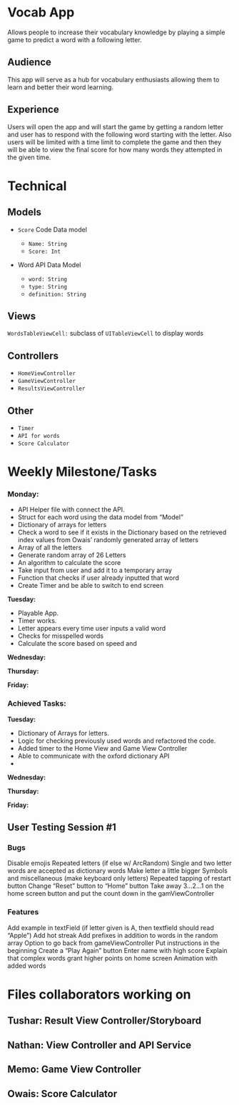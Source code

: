 # Vocab App
Allows people to increase their vocabulary knowledge by playing a simple game to predict a word with a following letter.

## Audience
This app will serve as a hub for vocabulary enthusiasts allowing them to learn and better their word learning.

## Experience
Users will open the app and will start the game by getting a random letter and user has to respond with the following word starting with the letter. Also users will be limited with a time limit to complete the game and then they will be able to view the final score for how many words they attempted in the given time.

# Technical

## Models

* `Score` Code Data model
  * `Name: String`
  * `Score: Int`

* Word API Data Model
  * `word: String`
  * `type: String`
  * `definition: String`

## Views
`WordsTableViewCell:` subclass of `UITableViewCell` to display words

## Controllers
* `HomeViewController`
* `GameViewController`
* `ResultsViewController` 

## Other
* `Timer`
* `API for words`
* `Score Calculator`

# Weekly Milestone/Tasks

### **Monday:**
* API Helper file with connect the API.
* Struct for each word using the data model from “Model”
* Dictionary of arrays for letters
* Check a word to see if it exists in the <Letter> Dictionary based on the retrieved index values from Owais’ randomly generated array of letters
* Array of all the letters
* Generate random array of 26 Letters
* An algorithm to calculate the score 
* Take input from user and add it to a temporary array
* Function that checks if user already inputted that word
* Create Timer and be able to switch to end screen

**Tuesday:**
* Playable App.
* Timer works.
* Letter appears every time user inputs a valid word
* Checks for misspelled words
* Calculate the score based on speed and 

**Wednesday:**

**Thursday:**

**Friday:**


### **Achieved Tasks:** 

**Tuesday:**
* Dictionary of Arrays for letters.
* Logic for checking previously used words and refactored the code.
* Added timer to the Home View and Game View Controller
* Able to communicate with the oxford dictionary API
*  

**Wednesday:**

**Thursday:**

**Friday:**


User Testing Session #1
------------------------------------
### Bugs
Disable emojis
Repeated letters (if else w/ ArcRandom)
Single and two letter words are accepted as dictionary words
Make letter a little bigger
Symbols and miscellaneous (make keyboard only letters)
Repeated tapping of restart button
Change “Reset” button to “Home” button
Take away 3…2…1 on the home screen button and put the count down in the gamViewController

### Features
Add example in textField (if letter given is A, then textfield should read “Apple”)
Add hot streak
Add prefixes in addition to words in the random array
Option to go back from gameViewController
Put instructions in the beginning
Create a “Play Again” button
Enter name with high score
Explain that complex words grant higher points on home screen
Animation with added words





# Files collaborators working on 

## Tushar: Result View Controller/Storyboard

## Nathan: View Controller and API Service

## Memo: Game View Controller

## Owais: Score Calculator 
